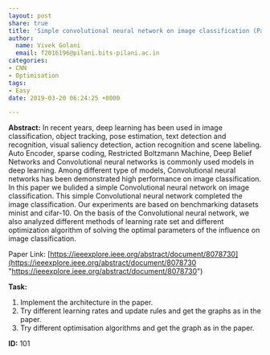 ```yaml
---
layout: post
share: true
title: 'Simple convolutional neural network on image classification (Paper ID: 101)'
author:
  name: Vivek Golani
  email: f2016196@pilani.bits-pilani.ac.in
categories:
- CNN
- Optimisation
tags:
- Easy
date: 2019-03-20 06:24:25 +0000

---
```

**Abstract:** In recent years, deep learning has been used in image classification, object tracking, pose estimation, text detection and recognition, visual saliency detection, action recognition and scene labeling. Auto Encoder, sparse coding, Restricted Boltzmann Machine, Deep Belief Networks and Convolutional neural networks is commonly used models in deep learning. Among different type of models, Convolutional neural networks has been demonstrated high performance on image classification. In this paper we bulided a simple Convolutional neural network on image classification. This simple Convolutional neural network completed the image classification. Our experiments are based on benchmarking datasets minist and cifar-10. On the basis of the Convolutional neural network, we also analyzed different methods of learning rate set and different optimization algorithm of solving the optimal parameters of the influence on image classification.

Paper Link: [https://ieeexplore.ieee.org/abstract/document/8078730](https://ieeexplore.ieee.org/abstract/document/8078730 "https://ieeexplore.ieee.org/abstract/document/8078730")

**Task:**

1. Implement the architecture in the paper.
2. Try different learning rates and update rules and get the graphs as in the paper.
3. Try different optimisation algorithms and get the graph as in the paper.

**ID:** 101
